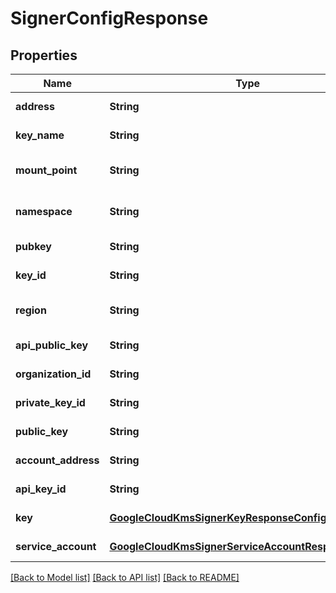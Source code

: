 # SignerConfigResponse

## Properties

| Name                | Type                                                                                                        | Description | Notes                        |
| ------------------- | ----------------------------------------------------------------------------------------------------------- | ----------- | ---------------------------- |
| **address**         | **String**                                                                                                  |             | [default to null]            |
| **key_name**        | **String**                                                                                                  |             | [default to null]            |
| **mount_point**     | **String**                                                                                                  |             | [optional] [default to null] |
| **namespace**       | **String**                                                                                                  |             | [optional] [default to null] |
| **pubkey**          | **String**                                                                                                  |             | [default to null]            |
| **key_id**          | **String**                                                                                                  |             | [default to null]            |
| **region**          | **String**                                                                                                  |             | [optional] [default to null] |
| **api_public_key**  | **String**                                                                                                  |             | [default to null]            |
| **organization_id** | **String**                                                                                                  |             | [default to null]            |
| **private_key_id**  | **String**                                                                                                  |             | [default to null]            |
| **public_key**      | **String**                                                                                                  |             | [default to null]            |
| **account_address** | **String**                                                                                                  |             | [default to null]            |
| **api_key_id**      | **String**                                                                                                  |             | [default to null]            |
| **key**             | [**GoogleCloudKmsSignerKeyResponseConfig**](GoogleCloudKmsSignerKeyResponseConfig.md)                       |             | [default to null]            |
| **service_account** | [**GoogleCloudKmsSignerServiceAccountResponseConfig**](GoogleCloudKmsSignerServiceAccountResponseConfig.md) |             | [default to null]            |

[[Back to Model list]](../README.md#documentation-for-models) [[Back to API list]](../README.md#documentation-for-api-endpoints) [[Back to README]](../README.md)

